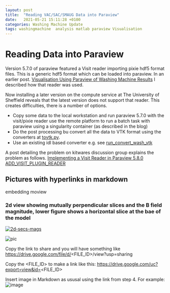 ```yaml
---
layout: post
title:  "Reading VAC/SAC/SMAUG Data into Paraview"
date:   2021-05-21 15:11:28 +0100
categories: Washing Machine Update
tags: washingmachine  analysis matlab paraview Visualisation
---
```



# Reading Data into Paraview


Version 5.7.0 of paraview featured a Visit reader importing pixie hdf5 format files. This is a generic hdf5 format which can be loaded into paraview. In an earlier post.  [Visualisation Using Paraview of Washing Machine Results](http://mikeg64.github.io/washing/machine/update/2021/02/14/paraview-washmc-1.html) I described how that reader was used.

Now installing a later version on the compute service at The University of Sheffield reveals that the latest version does not support that reader. This creates difficulties, there is a number of options.


* Copy some data to the local workstation and run paraview 5.7.0 with the visit/pixie reader use the remote platform to run a batch task with paraview using a singularity container (as described in the blog)
* Do the post processing bu convert all the data to VTK format using the converters at [tovtk.py](https://gist.github.com/mikeg64/42cf2d5ef3a3d47bdb280c58db30d6d1).
* Use an existing idl based converter e.g. see [run_convert_wash_vtk](https://github.com/mikeg64/smaug_wash/blob/master/Idl/runconvert_wash_vtk)

A post detailing the problem on kitwares discussion group explains the problem as follows.
[Implementing a Visit Reader in Paraview 5.8.0 ADD_VISIT_PLUGIN_READER](https://discourse.paraview.org/t/implementing-a-visit-reader-in-paraview-5-8-0-add-visit-plugin-reader/3726)





















## Pictures with hyperlinks in markdown

embedding moview

### 2d view showing mutually perpendicular slices  and the B field magnitude, lower figure shows a horizontal slice at the bae of the model

 [![2d-secs-mags](https://drive.google.com/uc?export=view&id=17c29VYA05VPScr4gST3Qj_9Yf3jp0qgF)](https://drive.google.com/file/d/1UqvwW9Vu126W45BDwyPJwMU2yXOG3jBH/view?usp=sharing)




![pic](https://drive.google.com/uc?export=view&id=1FGPalJfnkLemhIh833kqYk1H6uvqfaWc)  

Copy the link to share and you will have something like
https://drive.google.com/file/d/<FILE_ID>/view?usp=sharing

Copy the <FILE_ID> to make a link like this:
https://drive.google.com/uc?export=view&id=<FILE_ID>

Insert image in Markdown as ususal using the link from step 4.
For example: ![image](https://drive.google.com/uc?export=view&id=<FILE_ID>)




